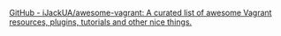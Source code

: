
[GitHub - iJackUA/awesome-vagrant: A curated list of awesome Vagrant resources, plugins, tutorials and other nice things.](https://github.com/iJackUA/awesome-vagrant)
